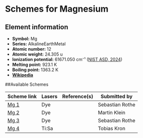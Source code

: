 # Schemes for Magnesium

## Element information

- **Symbol:** Mg
- **Series:** AlkalineEarthMetal
- **Atomic number:** 12
- **Atomic weight:** 24.305 u
- **Ionization potential:**  61671.050 cm⁻¹ ([NIST ASD, 2024](https://www.nist.gov/pml/atomic-spectra-database))
- **Melting point:** 923.1 K
- **Boiling point:** 1363.2 K
- [**Wikipedia**](https://en.wikipedia.org/wiki/Magnesium)

##Available Schemes

|       Scheme link       | Lasers | Reference(s) |  Submitted by   |
| ----------------------- | ------ | ------------ | --------------- |
| [Mg 1](../mg/mg-001.md) | Dye    |              | Sebastian Rothe |
| [Mg 2](../mg/mg-002.md) | Dye    |              | Martin Klein    |
| [Mg 3](../mg/mg-003.md) | Dye    |              | Sebastian Rothe |
| [Mg 4](../mg/mg-004.md) | Ti:Sa  |              | Tobias Kron     |
